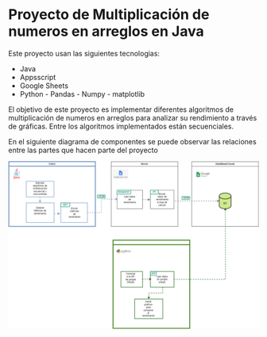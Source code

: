 # Proyecto de Multiplicación de numeros en arreglos en Java


Este proyecto usan las siguientes tecnologias:

- Java
- Appsscript
- Google Sheets
- Python - Pandas - Numpy - matplotlib



El objetivo de este proyecto es implementar diferentes algoritmos de multiplicación de numeros en arreglos para analizar su rendimiento a través de gráficas.
Entre los algoritmos implementados están secuenciales. 


En el siguiente diagrama de componentes se puede observar las relaciones entre las partes que hacen parte del proyecto

![Diagrama de componentes ](resources/components_java_ana_2.png)